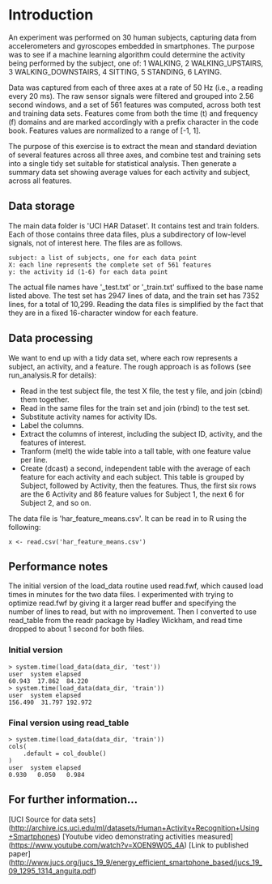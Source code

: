 # Introduction

An experiment was performed on 30 human subjects, capturing data from accelerometers and gyroscopes embedded in smartphones. The purpose was to see if a machine learning algorithm could determine the activity being performed by the subject, one of: 1 WALKING, 2 WALKING_UPSTAIRS, 3 WALKING_DOWNSTAIRS, 4 SITTING, 5 STANDING, 6 LAYING.

Data was captured from each of three axes at a rate of 50 Hz (i.e., a reading every 20 ms). The raw sensor signals were filtered and grouped into 2.56 second windows, and a set of 561 features was computed, across both test and training data sets. Features come from both the time (t) and frequency (f) domains and are marked accordingly with a prefix character in the code book. Features values are normalized to a range of [-1, 1].

The purpose of this exercise is to extract the mean and standard deviation of several features across all three axes, and combine test and training sets into a single tidy set suitable for statistical analysis. Then generate a summary data set showing average values for each activity and subject, across all features.

## Data storage

The main data folder is 'UCI HAR Dataset'. It contains test and train folders. Each of those contains three data files, plus a subdirectory of low-level signals, not of interest here. The files are as follows.

    subject: a list of subjects, one for each data point
    X: each line represents the complete set of 561 features
    y: the activity id (1-6) for each data point

The actual file names have '_test.txt' or '_train.txt' suffixed to the base name listed above. The test set has 2947 lines of data, and the train set has 7352 lines, for a total of 10,299. Reading the data files is simplified by the fact that they are in a fixed 16-character window for each feature.

## Data processing

We want to end up with a tidy data set, where each row represents a subject, an activity, and a feature. The rough approach is as follows (see run_analysis.R for details):

- Read in the test subject file, the test X file, the test y file, and join (cbind) them together.
- Read in the same files for the train set and join (rbind) to the test set.
- Substitute activity names for activity IDs. 
- Label the columns.
- Extract the columns of interest, including the subject ID, activity, and the features of interest.
- Tranform (melt) the wide table into a tall table, with one feature value per line.
- Create (dcast) a second, independent table with the average of each feature for each activity and each subject. This table is grouped by Subject, followed by Activity, then the features. Thus, the first six rows are the 6 Activity and 86 feature values for Subject 1, the next 6 for Subject 2, and so on.

The data file is 'har_feature_means.csv'. It can be read in to R using the following:

    x <- read.csv('har_feature_means.csv')

## Performance notes

The initial version of the load_data routine used read.fwf, which caused load times in minutes for the two data files. I experimented with trying to optimize read.fwf by giving it a larger read buffer and specifying the number of lines to read, but with no improvement. Then I converted to use read_table from the readr package by Hadley Wickham, and read time dropped to about 1 second for both files.

### Initial version

    > system.time(load_data(data_dir, 'test'))
    user  system elapsed 
    60.943  17.862  84.220 
    > system.time(load_data(data_dir, 'train'))
    user  system elapsed 
    156.490  31.797 192.972 

### Final version using read_table

    > system.time(load_data(data_dir, 'train'))
    cols(
        .default = col_double()
    )
    user  system elapsed 
    0.930   0.050   0.984 

## For further information...
 [UCI Source for data sets] (http://archive.ics.uci.edu/ml/datasets/Human+Activity+Recognition+Using+Smartphones)
 [Youtube video demonstrating activities measured] (https://www.youtube.com/watch?v=XOEN9W05_4A)
 [Link to published paper] (http://www.jucs.org/jucs_19_9/energy_efficient_smartphone_based/jucs_19_09_1295_1314_anguita.pdf)
